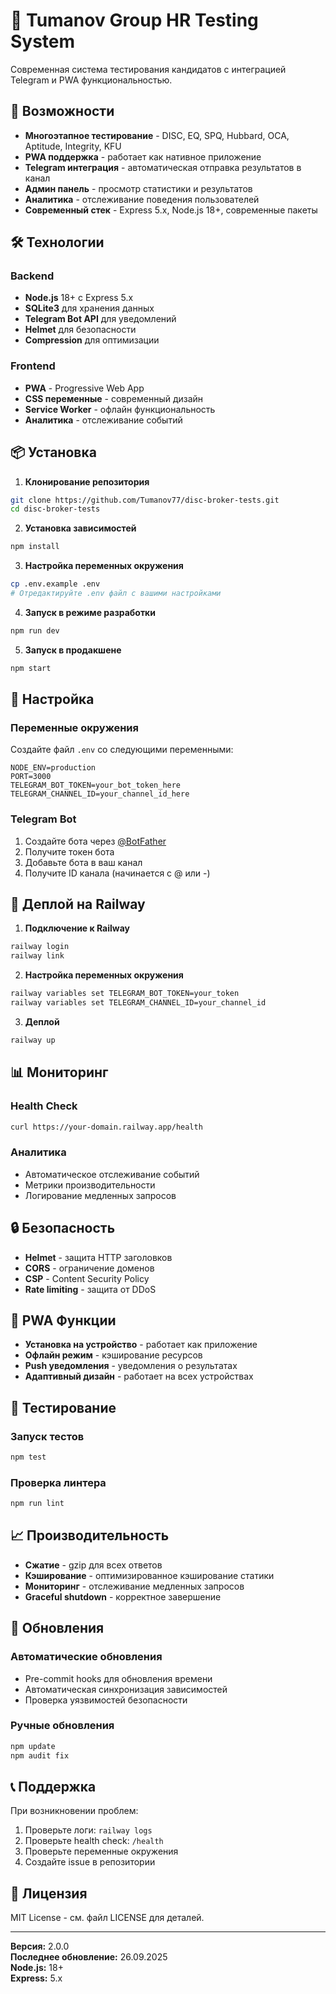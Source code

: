 # 🏢 Tumanov Group HR Testing System

Современная система тестирования кандидатов с интеграцией Telegram и PWA функциональностью.

## 🚀 Возможности

- **Многоэтапное тестирование** - DISC, EQ, SPQ, Hubbard, OCA, Aptitude, Integrity, KFU
- **PWA поддержка** - работает как нативное приложение
- **Telegram интеграция** - автоматическая отправка результатов в канал
- **Админ панель** - просмотр статистики и результатов
- **Аналитика** - отслеживание поведения пользователей
- **Современный стек** - Express 5.x, Node.js 18+, современные пакеты

## 🛠 Технологии

### Backend
- **Node.js** 18+ с Express 5.x
- **SQLite3** для хранения данных
- **Telegram Bot API** для уведомлений
- **Helmet** для безопасности
- **Compression** для оптимизации

### Frontend
- **PWA** - Progressive Web App
- **CSS переменные** - современный дизайн
- **Service Worker** - офлайн функциональность
- **Аналитика** - отслеживание событий

## 📦 Установка

1. **Клонирование репозитория**
```bash
git clone https://github.com/Tumanov77/disc-broker-tests.git
cd disc-broker-tests
```

2. **Установка зависимостей**
```bash
npm install
```

3. **Настройка переменных окружения**
```bash
cp .env.example .env
# Отредактируйте .env файл с вашими настройками
```

4. **Запуск в режиме разработки**
```bash
npm run dev
```

5. **Запуск в продакшене**
```bash
npm start
```

## 🔧 Настройка

### Переменные окружения

Создайте файл `.env` со следующими переменными:

```env
NODE_ENV=production
PORT=3000
TELEGRAM_BOT_TOKEN=your_bot_token_here
TELEGRAM_CHANNEL_ID=your_channel_id_here
```

### Telegram Bot

1. Создайте бота через [@BotFather](https://t.me/BotFather)
2. Получите токен бота
3. Добавьте бота в ваш канал
4. Получите ID канала (начинается с @ или -)

## 🚀 Деплой на Railway

1. **Подключение к Railway**
```bash
railway login
railway link
```

2. **Настройка переменных окружения**
```bash
railway variables set TELEGRAM_BOT_TOKEN=your_token
railway variables set TELEGRAM_CHANNEL_ID=your_channel_id
```

3. **Деплой**
```bash
railway up
```

## 📊 Мониторинг

### Health Check
```bash
curl https://your-domain.railway.app/health
```

### Аналитика
- Автоматическое отслеживание событий
- Метрики производительности
- Логирование медленных запросов

## 🔒 Безопасность

- **Helmet** - защита HTTP заголовков
- **CORS** - ограничение доменов
- **CSP** - Content Security Policy
- **Rate limiting** - защита от DDoS

## 📱 PWA Функции

- **Установка на устройство** - работает как приложение
- **Офлайн режим** - кэширование ресурсов
- **Push уведомления** - уведомления о результатах
- **Адаптивный дизайн** - работает на всех устройствах

## 🧪 Тестирование

### Запуск тестов
```bash
npm test
```

### Проверка линтера
```bash
npm run lint
```

## 📈 Производительность

- **Сжатие** - gzip для всех ответов
- **Кэширование** - оптимизированное кэширование статики
- **Мониторинг** - отслеживание медленных запросов
- **Graceful shutdown** - корректное завершение

## 🔄 Обновления

### Автоматические обновления
- Pre-commit hooks для обновления времени
- Автоматическая синхронизация зависимостей
- Проверка уязвимостей безопасности

### Ручные обновления
```bash
npm update
npm audit fix
```

## 📞 Поддержка

При возникновении проблем:

1. Проверьте логи: `railway logs`
2. Проверьте health check: `/health`
3. Проверьте переменные окружения
4. Создайте issue в репозитории

## 📄 Лицензия

MIT License - см. файл LICENSE для деталей.

---

**Версия:** 2.0.0  
**Последнее обновление:** 26.09.2025  
**Node.js:** 18+  
**Express:** 5.x